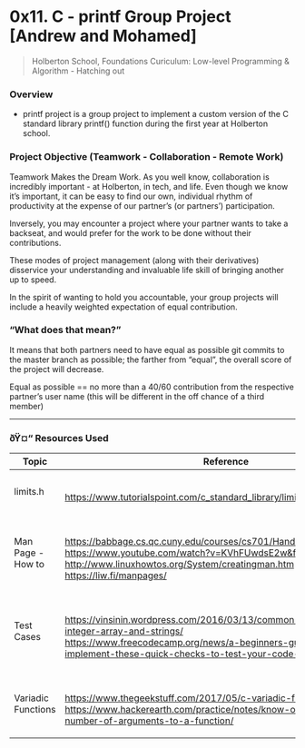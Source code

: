 # 0x11. C - printf Group Project [Andrew and Mohamed]
> Holberton School, Foundations Curiculum: Low-level Programming & Algorithm - Hatching out
 
### Overview
- printf project is a group project to implement a custom version of the C standard library printf() function during the first year at Holberton school.

### Project Objective (Teamwork - Collaboration - Remote Work)
Teamwork Makes the Dream Work. As you well know, collaboration is incredibly important - at Holberton, in tech, and life. Even though we know it’s important, it can be easy to find our own, individual rhythm of productivity at the expense of our partner’s (or partners’) participation.

Inversely, you may encounter a project where your partner wants to take a backseat, and would prefer for the work to be done without their contributions.

These modes of project management (along with their derivatives) disservice your understanding and invaluable life skill of bringing another up to speed.

In the spirit of wanting to hold you accountable, your group projects will include a heavily weighted expectation of equal contribution.

### “What does that mean?”

It means that both partners need to have equal as possible git commits to the master branch as possible; the farther from “equal”, the overall score of the project will decrease.

Equal as possible == no more than a 40/60 contribution from the respective partner’s user name (this will be different in the off chance of a third member)
___

### ðŸ¤“ Resources Used
Topic | Reference
| --- | --- |
limits.h | <br><p>https://www.tutorialspoint.com/c_standard_library/limits_h.htm<br></p>
Man Page - How to | <br><p>https://babbage.cs.qc.cuny.edu/courses/cs701/Handouts/man_pages.html<br>https://www.youtube.com/watch?v=KVhFUwdsE2w&feature=youtu.be<br>http://www.linuxhowtos.org/System/creatingman.htm<br>https://liw.fi/manpages/<br></p>
Test Cases |<br><p>https://vinsinin.wordpress.com/2016/03/13/common-test-cases-for-integer-array-and-strings/<br>https://www.freecodecamp.org/news/a-beginners-guide-to-testing-implement-these-quick-checks-to-test-your-code-d50027ad5eed/<br></p>
Variadic Functions | <br><p>https://www.thegeekstuff.com/2017/05/c-variadic-functions/<br>https://www.hackerearth.com/practice/notes/know-our-printf-variable-number-of-arguments-to-a-function/<br></p>
